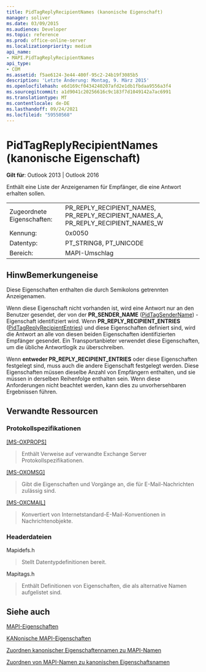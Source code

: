 ```yaml
---
title: PidTagReplyRecipientNames (kanonische Eigenschaft)
manager: soliver
ms.date: 03/09/2015
ms.audience: Developer
ms.topic: reference
ms.prod: office-online-server
ms.localizationpriority: medium
api_name:
- MAPI.PidTagReplyRecipientNames
api_type:
- COM
ms.assetid: f5ae6124-3e44-400f-95c2-24b19f3085b5
description: 'Letzte Änderung: Montag, 9. März 2015'
ms.openlocfilehash: e6d169cf0434240207afd2e1db1fbdaa9556a3f4
ms.sourcegitcommit: a1d9041c20256616c9c183f7d1049142a7ac6991
ms.translationtype: MT
ms.contentlocale: de-DE
ms.lasthandoff: 09/24/2021
ms.locfileid: "59550568"
---
```

# <a name="pidtagreplyrecipientnames-canonical-property"></a>PidTagReplyRecipientNames (kanonische Eigenschaft)

  
  
**Gilt für**: Outlook 2013 | Outlook 2016 
  
Enthält eine Liste der Anzeigenamen für Empfänger, die eine Antwort erhalten sollen.
  
|||
|:-----|:-----|
|Zugeordnete Eigenschaften:  <br/> |PR_REPLY_RECIPIENT_NAMES, PR_REPLY_RECIPIENT_NAMES_A, PR_REPLY_RECIPIENT_NAMES_W  <br/> |
|Kennung:  <br/> |0x0050  <br/> |
|Datentyp:  <br/> |PT_STRING8, PT_UNICODE  <br/> |
|Bereich:  <br/> |MAPI-Umschlag  <br/> |
   
## <a name="remarks"></a>HinwBemerkungeneise

Diese Eigenschaften enthalten die durch Semikolons getrennten Anzeigenamen.
  
Wenn diese Eigenschaft nicht vorhanden ist, wird eine Antwort nur an den Benutzer gesendet, der von der **PR_SENDER_NAME** ([PidTagSenderName](pidtagsendername-canonical-property.md)) -Eigenschaft identifiziert wird. Wenn **PR_REPLY_RECIPIENT_ENTRIES** ([PidTagReplyRecipientEntries](pidtagreplyrecipiententries-canonical-property.md)) und diese Eigenschaften definiert sind, wird die Antwort an alle von diesen beiden Eigenschaften identifizierten Empfänger gesendet. Ein Transportanbieter verwendet diese Eigenschaften, um die übliche Antwortlogik zu überschreiben.
  
Wenn **entweder PR_REPLY_RECIPIENT_ENTRIES** oder diese Eigenschaften festgelegt sind, muss auch die andere Eigenschaft festgelegt werden. Diese Eigenschaften müssen dieselbe Anzahl von Empfängern enthalten, und sie müssen in derselben Reihenfolge enthalten sein. Wenn diese Anforderungen nicht beachtet werden, kann dies zu unvorhersehbaren Ergebnissen führen. 
  
## <a name="related-resources"></a>Verwandte Ressourcen

### <a name="protocol-specifications"></a>Protokollspezifikationen

[[MS-OXPROPS]](https://msdn.microsoft.com/library/f6ab1613-aefe-447d-a49c-18217230b148%28Office.15%29.aspx)
  
> Enthält Verweise auf verwandte Exchange Server Protokollspezifikationen.
    
[[MS-OXOMSG]](https://msdn.microsoft.com/library/daa9120f-f325-4afb-a738-28f91049ab3c%28Office.15%29.aspx)
  
> Gibt die Eigenschaften und Vorgänge an, die für E-Mail-Nachrichten zulässig sind.
    
[[MS-OXCMAIL]](https://msdn.microsoft.com/library/b60d48db-183f-4bf5-a908-f584e62cb2d4%28Office.15%29.aspx)
  
> Konvertiert von Internetstandard-E-Mail-Konventionen in Nachrichtenobjekte.
    
### <a name="header-files"></a>Headerdateien

Mapidefs.h
  
> Stellt Datentypdefinitionen bereit.
    
Mapitags.h
  
> Enthält Definitionen von Eigenschaften, die als alternative Namen aufgelistet sind.
    
## <a name="see-also"></a>Siehe auch



[MAPI-Eigenschaften](mapi-properties.md)
  
[KANonische MAPI-Eigenschaften](mapi-canonical-properties.md)
  
[Zuordnen kanonischer Eigenschaftennamen zu MAPI-Namen](mapping-canonical-property-names-to-mapi-names.md)
  
[Zuordnen von MAPI-Namen zu kanonischen Eigenschaftsnamen](mapping-mapi-names-to-canonical-property-names.md)

